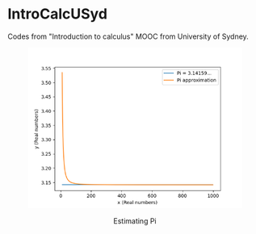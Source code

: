 # IntroCalcUSyd
Codes from "Introduction to calculus" MOOC from University of Sydney. 
<div align="center">
  <figure>
   <img src="https://github.com/asxyzp/IntroCalcUSyd/blob/master/piestimate.png" alt="Estimate of Pi"/>
  </figure>
</div>
<div align="center">
  <figcaption>Estimating Pi</figcaption>
</div>

